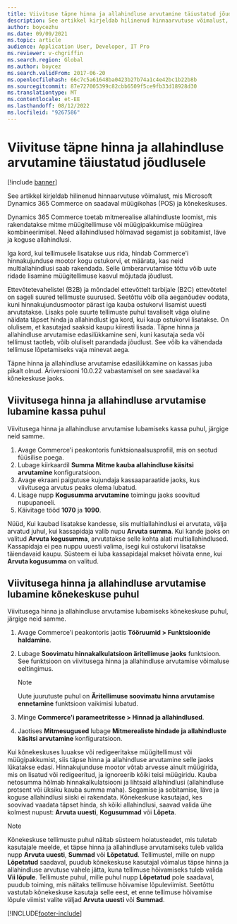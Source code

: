 ```yaml
---
title: Viivituse täpne hinna ja allahindluse arvutamine täiustatud jõudlusele
description: See artikkel kirjeldab hilinenud hinnaarvutuse võimalust, mis Microsoft Dynamics 365 Commerce on saadaval müügikohas (POS) ja kõnekeskuses.
author: boycezhu
ms.date: 09/09/2021
ms.topic: article
audience: Application User, Developer, IT Pro
ms.reviewer: v-chgriffin
ms.search.region: Global
ms.author: boycez
ms.search.validFrom: 2017-06-20
ms.openlocfilehash: 66c7c5a61648ba0423b27b74a1c4e42bc1b22b8b
ms.sourcegitcommit: 87e727005399c82cbb6509f5ce9fb33d18928d30
ms.translationtype: MT
ms.contentlocale: et-EE
ms.lasthandoff: 08/12/2022
ms.locfileid: "9267586"
---
```

# <a name="delay-exact-price-and-discount-calculation-for-improved-performance"></a>Viivituse täpne hinna ja allahindluse arvutamine täiustatud jõudlusele

[!include [banner](includes/banner.md)]

See artikkel kirjeldab hilinenud hinnaarvutuse võimalust, mis Microsoft Dynamics 365 Commerce on saadaval müügikohas (POS) ja kõnekeskuses.

Dynamics 365 Commerce toetab mitmerealise allahindluste loomist, mis rakendatakse mitme müügitellimuse või müügipakkumise müügirea kombineerimisel. Need allahindlused hõlmavad segamist ja sobitamist, läve ja koguse allahindlusi.

Iga kord, kui tellimusele lisatakse uus rida, hindab Commerce'i hinnakujunduse mootor kogu ostukorvi, et määrata, kas neid multiallahindlusi saab rakendada. Selle ümberarvutamise tõttu võib uute ridade lisamine müügitellimuse kasvul mõjutada jõudlust.

Ettevõtetevahelistel (B2B) ja mõndadel ettevõttelt tarbijale (B2C) ettevõtetel on sageli suured tellimuste suurused. Seetõttu võib olla aeganõudev oodata, kuni hinnakujundusmootor pärast iga kauba ostukorvi lisamist uuesti arvutatakse. Lisaks pole suurte tellimuste puhul tavaliselt väga oluline näidata täpset hinda ja allahindlust iga kord, kui kaup ostukorvi lisatakse. On olulisem, et kasutajad saaksid kaupu kiiresti lisada. Täpne hinna ja allahindluse arvutamise edasilükkamine seni, kuni kasutaja seda või tellimust taotleb, võib oluliselt parandada jõudlust. See võib ka vähendada tellimuse lõpetamiseks vaja minevat aega.

Täpne hinna ja allahindluse arvutamise edasilükkamine on kassas juba pikalt olnud. Äriversiooni 10.0.22 vabastamisel on see saadaval ka kõnekeskuse jaoks.

## <a name="enable-delayed-price-and-discount-calculation-for-pos"></a>Viivitusega hinna ja allahindluse arvutamise lubamine kassa puhul

Viivitusega hinna ja allahindluse arvutamise lubamiseks kassa puhul, järgige neid samme.

1. Avage Commerce'i peakontoris funktsionaalsusprofiil, mis on seotud füüsilise poega.
1. Lubage kiirkaardil **Summa** **Mitme kauba allahindluse käsitsi arvutamine** konfiguratsioon.
1. Avage ekraani paigutuse kujundaja kassaaparaatide jaoks, kus viivitusega arvutus peaks olema lubatud.
1. Lisage nupp **Kogusumma arvutamine** toimingu jaoks soovitud nupupaneeli.
1. Käivitage tööd **1070** ja **1090**.

Nüüd, Kui kaubad lisatakse kandesse, siis multiallahindlusi ei arvutata, välja arvatud juhul, kui kassapidaja valib nupu **Arvuta summa**. Kui kande jaoks on valitud **Arvuta kogusumma**, arvutatakse selle kohta alati multiallahindlused. Kassapidaja ei pea nuppu uuesti valima, isegi kui ostukorvi lisatakse täiendavaid kaupu. Süsteem ei luba kassapidajal makset hõivata enne, kui **Arvuta kogusumma** on valitud.

## <a name="enable-delayed-price-and-discount-calculation-for-call-center"></a>Viivitusega hinna ja allahindluse arvutamise lubamine kõnekeskuse puhul

Viivitusega hinna ja allahindluse arvutamise lubamiseks kõnekeskuse puhul, järgige neid samme.

1. Avage Commerce'i peakontoris jaotis **Tööruumid \> Funktsioonide haldamine**.
1. Lubage **Soovimatu hinnakalkulatsioon äritellimuse jaoks** funktsioon. See funktsioon on viivitusega hinna ja allahindluse arvutamise võimaluse eeltingimus.

    > [!NOTE]
    > Uute juurutuste puhul on **Äritellimuse soovimatu hinna arvutamise ennetamine** funktsioon vaikimisi lubatud.

1. Minge **Commerce'i parameetritesse \> Hinnad ja allahindlused**.
1. Jaotises **Mitmesugused** lubage **Mitmerealiste hindade ja allahindluste käsitsi arvutamine** konfiguratsioon.

Kui kõnekeskuses luuakse või redigeeritakse müügitellimust või müügipakkumist, siis täpse hinna ja allahindluse arvutamine selle jaoks lükatakse edasi. Hinnakujunduse mootor võtab arvesse ainult müügirida, mis on lisatud või redigeeritud, ja ignoreerib kõiki teisi müügiridu. Kauba netosumma hõlmab hinnakalkulatsiooni ja lihtsaid allahindlusi (allahindluse protsent või üksiku kauba summa maha). Segamise ja sobitamise, läve ja koguse allahindlusi siiski ei rakendata. Kõnekeskuse kasutajad, kes soovivad vaadata täpset hinda, sh kõiki allahindlusi, saavad valida ühe kolmest nupust: **Arvuta uuesti**, **Kogusummad** või **Lõpeta**.

> [!NOTE]
> Kõnekeskuse tellimuste puhul näitab süsteem hoiatusteadet, mis tuletab kasutajale meelde, et täpse hinna ja allahindluse arvutamiseks tuleb valida nupp **Arvuta uuesti**, **Summad** või **Lõpetatud**. Tellimustel, mille on nupp **Lõpetatud** saadaval, puudub kõnekeskuse kasutajal võimalus täpse hinna ja allahindluse arvutuse vahele jätta, kuna tellimuse hõivamiseks tuleb valida **Vii lõpule**. Tellimuste puhul, mille puhul nupp **Lõpetatud** pole saadaval, puudub toiming, mis näitaks tellimuse hõivamise lõpuleviimist. Seetõttu vastutab kõnekeskuse kasutaja selle eest, et enne tellimuse hõivamise lõpule viimist valite väljad **Arvuta uuesti** või **Summad**.

[!INCLUDE[footer-include](../includes/footer-banner.md)]
